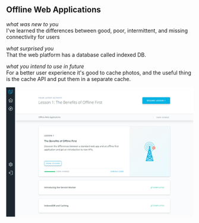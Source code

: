 ## Offline Web Applications

*what was new to you*  
I've learned the differences between good, poor, intermittent, and missing connectivity for  users 

*what surprised you*  
That the web platform has a database called indexed DB.

*what you intend to use in future*  
For a better user experience it's good to cache photos, and the useful thing is the cache API and put them in a separate cache.

![](Screenshot_1.png)